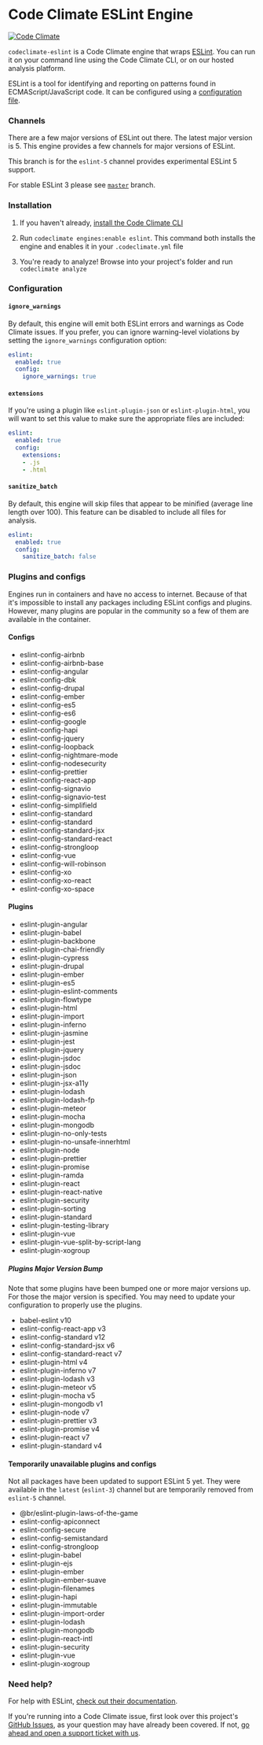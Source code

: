 # Code Climate ESLint Engine

[![Code Climate][badge]][repo]

[badge]: https://codeclimate.com/github/codeclimate/codeclimate-eslint/badges/gpa.svg
[repo]: https://codeclimate.com/repos/github/codeclimate-eslint

`codeclimate-eslint` is a Code Climate engine that wraps [ESLint][]. You can run
it on your command line using the Code Climate CLI, or on our hosted analysis
platform.

ESLint is a tool for identifying and reporting on patterns found in
ECMAScript/JavaScript code. It can be configured using a [configuration
file][config].

[config]: http://eslint.org/docs/user-guide/configuring#using-configuration-files

### Channels

There are a few major versions of ESLint out there. The latest major version
is 5. This engine provides a few channels for major versions of ESLint.

This branch is for the `eslint-5` channel provides experimental ESLint 5
support.

For stable ESLint 3 please see [`master`][] branch.

[`master`]: https://github.com/codeclimate/codeclimate-eslint/tree/master

### Installation

1. If you haven't already, [install the Code Climate CLI][CLI]

2. Run `codeclimate engines:enable eslint`. This command both installs the
   engine and enables it in your `.codeclimate.yml` file

3. You're ready to analyze! Browse into your project's folder and run
   `codeclimate analyze`

[cli]: https://github.com/codeclimate/codeclimate

### Configuration

#### `ignore_warnings`

By default, this engine will emit both ESLint errors and warnings as Code
Climate issues. If you prefer, you can ignore warning-level violations by
setting the `ignore_warnings` configuration option:

```yaml
eslint:
  enabled: true
  config:
    ignore_warnings: true
```

#### `extensions`

If you're using a plugin like `eslint-plugin-json` or `eslint-plugin-html`, you
will want to set this value to make sure the appropriate files are included:

```yaml
eslint:
  enabled: true
  config:
    extensions:
    - .js
    - .html
```

#### `sanitize_batch`

By default, this engine will skip files that appear to be minified (average line
length over 100). This feature can be disabled to include all files for
analysis.

```yaml
eslint:
  enabled: true
  config:
    sanitize_batch: false
```


### Plugins and configs

Engines run in containers and have no access to internet. Because of that it's
impossible to install any packages including ESLint configs and plugins.
However, many plugins are popular in the community so a few of them are
available in the container.


#### Configs

* eslint-config-airbnb
* eslint-config-airbnb-base
* eslint-config-angular
* eslint-config-dbk
* eslint-config-drupal
* eslint-config-ember
* eslint-config-es5
* eslint-config-es6
* eslint-config-google
* eslint-config-hapi
* eslint-config-jquery
* eslint-config-loopback
* eslint-config-nightmare-mode
* eslint-config-nodesecurity
* eslint-config-prettier
* eslint-config-react-app
* eslint-config-signavio
* eslint-config-signavio-test
* eslint-config-simplifield
* eslint-config-standard
* eslint-config-standard
* eslint-config-standard-jsx
* eslint-config-standard-react
* eslint-config-strongloop
* eslint-config-vue
* eslint-config-will-robinson
* eslint-config-xo
* eslint-config-xo-react
* eslint-config-xo-space

#### Plugins

* eslint-plugin-angular
* eslint-plugin-babel
* eslint-plugin-backbone
* eslint-plugin-chai-friendly
* eslint-plugin-cypress
* eslint-plugin-drupal
* eslint-plugin-ember
* eslint-plugin-es5
* eslint-plugin-eslint-comments
* eslint-plugin-flowtype
* eslint-plugin-html
* eslint-plugin-import
* eslint-plugin-inferno
* eslint-plugin-jasmine
* eslint-plugin-jest
* eslint-plugin-jquery
* eslint-plugin-jsdoc
* eslint-plugin-jsdoc
* eslint-plugin-json
* eslint-plugin-jsx-a11y
* eslint-plugin-lodash
* eslint-plugin-lodash-fp
* eslint-plugin-meteor
* eslint-plugin-mocha
* eslint-plugin-mongodb
* eslint-plugin-no-only-tests
* eslint-plugin-no-unsafe-innerhtml
* eslint-plugin-node
* eslint-plugin-prettier
* eslint-plugin-promise
* eslint-plugin-ramda
* eslint-plugin-react
* eslint-plugin-react-native
* eslint-plugin-security
* eslint-plugin-sorting
* eslint-plugin-standard
* eslint-plugin-testing-library
* eslint-plugin-vue
* eslint-plugin-vue-split-by-script-lang
* eslint-plugin-xogroup

##### Plugins Major Version Bump

Note that some plugins have been bumped one or more major versions up. For those
the major version is specified. You may need to update your configuration to
properly use the plugins.

* babel-eslint v10
* eslint-config-react-app v3
* eslint-config-standard v12
* eslint-config-standard-jsx v6
* eslint-config-standard-react v7
* eslint-plugin-html v4
* eslint-plugin-inferno v7
* eslint-plugin-lodash v3
* eslint-plugin-meteor v5
* eslint-plugin-mocha v5
* eslint-plugin-mongodb v1
* eslint-plugin-node v7
* eslint-plugin-prettier v3
* eslint-plugin-promise v4
* eslint-plugin-react v7
* eslint-plugin-standard v4

#### Temporarily unavailable plugins and configs

Not all packages have been updated to support ESLint 5 yet.
They were available in the `latest` (`eslint-3`) channel but are temporarily
removed from `eslint-5` channel.

* @br/eslint-plugin-laws-of-the-game
* eslint-config-apiconnect
* eslint-config-secure
* eslint-config-semistandard
* eslint-config-strongloop
* eslint-plugin-babel
* eslint-plugin-ejs
* eslint-plugin-ember
* eslint-plugin-ember-suave
* eslint-plugin-filenames
* eslint-plugin-hapi
* eslint-plugin-immutable
* eslint-plugin-import-order
* eslint-plugin-lodash
* eslint-plugin-mongodb
* eslint-plugin-react-intl
* eslint-plugin-security
* eslint-plugin-vue
* eslint-plugin-xogroup


### Need help?

For help with ESLint, [check out their documentation][eslint-docs].

If you're running into a Code Climate issue, first look over this project's
[GitHub Issues][issues], as your question may have already been covered. If not,
[go ahead and open a support ticket with us][help].

[issues]: https://github.com/codeclimate/codeclimate-eslint/issues
[help]: https://codeclimate.com/help

[eslint]: http://eslint.org
[eslint-docs]: http://eslint.org/docs/user-guide/
